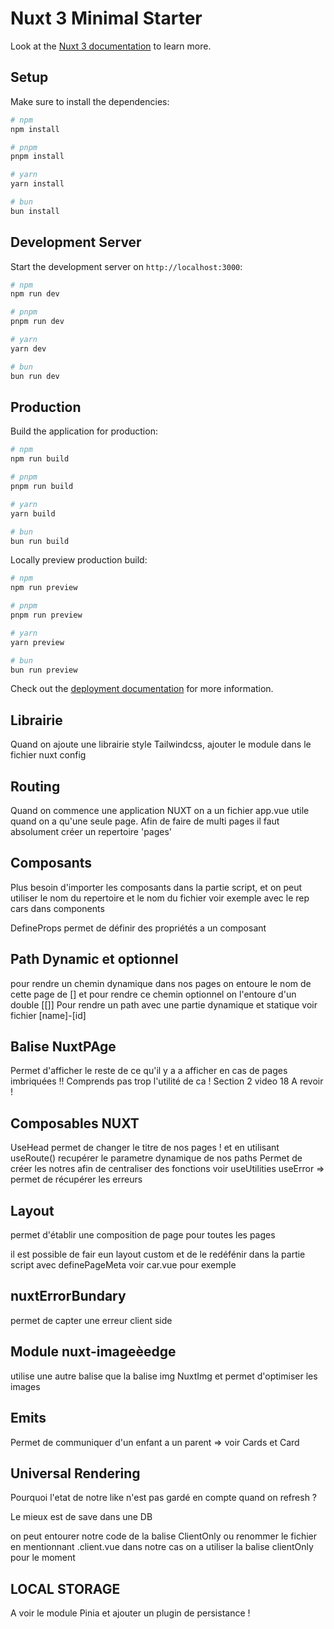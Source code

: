 # Nuxt 3 Minimal Starter

Look at the [Nuxt 3 documentation](https://nuxt.com/docs/getting-started/introduction) to learn more.

## Setup

Make sure to install the dependencies:

```bash
# npm
npm install

# pnpm
pnpm install

# yarn
yarn install

# bun
bun install
```

## Development Server

Start the development server on `http://localhost:3000`:

```bash
# npm
npm run dev

# pnpm
pnpm run dev

# yarn
yarn dev

# bun
bun run dev
```

## Production

Build the application for production:

```bash
# npm
npm run build

# pnpm
pnpm run build

# yarn
yarn build

# bun
bun run build
```

Locally preview production build:

```bash
# npm
npm run preview

# pnpm
pnpm run preview

# yarn
yarn preview

# bun
bun run preview
```

Check out the [deployment documentation](https://nuxt.com/docs/getting-started/deployment) for more information.

## Librairie

Quand on ajoute une librairie style Tailwindcss, ajouter le module dans le fichier nuxt config

## Routing

Quand on commence une application NUXT on a un fichier app.vue utile quand on a qu'une seule page.
Afin de faire de multi pages il faut absolument créer un repertoire 'pages'

## Composants

Plus besoin d'importer les composants dans la partie script, et on peut utiliser le nom du repertoire et le nom du fichier voir exemple avec le rep cars dans components 

DefineProps permet de définir des propriétés a un composant

## Path Dynamic et optionnel

pour rendre un chemin dynamique dans nos pages on entoure le nom de cette page de [] et pour rendre ce chemin optionnel on l'entoure d'un double [[]]
Pour rendre un path avec une partie dynamique et statique voir fichier [name]-[id]

## Balise NuxtPAge

Permet d'afficher le reste de ce qu'il y a a afficher en cas de pages imbriquées !! Comprends pas trop l'utilité de ca ! Section 2 video 18 A revoir !

## Composables NUXT

UseHead permet de changer le titre de nos pages ! et en utilisant useRoute() recupérer le parametre dynamique de nos paths
Permet de créer les notres afin de centraliser des fonctions voir useUtilities
useError => permet de récupérer les erreurs

## Layout

permet d'établir une composition de page pour toutes les pages

il est possible de fair eun layout custom et de le redéfénir dans la partie script avec definePageMeta voir car.vue pour exemple

## nuxtErrorBundary

permet de capter une erreur client side

## Module nuxt-imageèedge

utilise une autre balise que la balise img NuxtImg et permet d'optimiser les images

## Emits

Permet de communiquer d'un enfant a un parent => voir Cards et Card

## Universal Rendering

Pourquoi l'etat de notre like n'est pas gardé en compte quand on refresh ?

Le mieux est de save dans une DB

on peut entourer notre code de la balise ClientOnly ou renommer le fichier en mentionnant .client.vue dans notre cas
on a utiliser la balise clientOnly pour le moment

## LOCAL STORAGE

A voir le module Pinia et ajouter un plugin de persistance !

